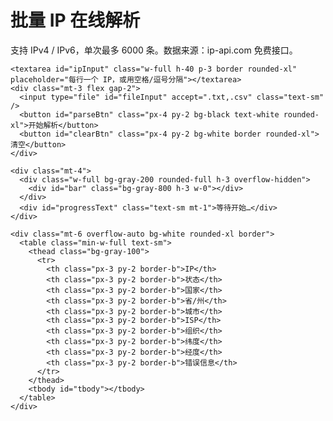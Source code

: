 <!DOCTYPE html>
<html lang="zh-CN">
<head>
  <meta charset="utf-8" />
  <title>批量 IP 在线解析（本地版）</title>
  <meta name="viewport" content="width=device-width, initial-scale=1" />
  <script src="https://cdn.tailwindcss.com"></script>
</head>
<body class="bg-gray-50 text-gray-800">
  <div class="max-w-6xl mx-auto p-6">
    <h1 class="text-2xl font-bold mb-4">批量 IP 在线解析</h1>
    <p class="text-sm text-gray-600 mb-4">支持 IPv4 / IPv6，单次最多 6000 条。数据来源：ip-api.com 免费接口。</p>

    <textarea id="ipInput" class="w-full h-40 p-3 border rounded-xl" placeholder="每行一个 IP，或用空格/逗号分隔"></textarea>
    <div class="mt-3 flex gap-2">
      <input type="file" id="fileInput" accept=".txt,.csv" class="text-sm" />
      <button id="parseBtn" class="px-4 py-2 bg-black text-white rounded-xl">开始解析</button>
      <button id="clearBtn" class="px-4 py-2 bg-white border rounded-xl">清空</button>
    </div>

    <div class="mt-4">
      <div class="w-full bg-gray-200 rounded-full h-3 overflow-hidden">
        <div id="bar" class="bg-gray-800 h-3 w-0"></div>
      </div>
      <div id="progressText" class="text-sm mt-1">等待开始…</div>
    </div>

    <div class="mt-6 overflow-auto bg-white rounded-xl border">
      <table class="min-w-full text-sm">
        <thead class="bg-gray-100">
          <tr>
            <th class="px-3 py-2 border-b">IP</th>
            <th class="px-3 py-2 border-b">状态</th>
            <th class="px-3 py-2 border-b">国家</th>
            <th class="px-3 py-2 border-b">省/州</th>
            <th class="px-3 py-2 border-b">城市</th>
            <th class="px-3 py-2 border-b">ISP</th>
            <th class="px-3 py-2 border-b">组织</th>
            <th class="px-3 py-2 border-b">纬度</th>
            <th class="px-3 py-2 border-b">经度</th>
            <th class="px-3 py-2 border-b">错误信息</th>
          </tr>
        </thead>
        <tbody id="tbody"></tbody>
      </table>
    </div>
  </div>

<script>
const MAX_IPS = 6000;
const BATCH_SIZE = 100;
const IPAPI_URL = 'http://ip-api.com/batch?fields=status,message,query,country,regionName,city,isp,org,lat,lon';
const ta = document.getElementById('ipInput');
const fileInput = document.getElementById('fileInput');
const parseBtn = document.getElementById('parseBtn');
const clearBtn = document.getElementById('clearBtn');
const bar = document.getElementById('bar');
const progressText = document.getElementById('progressText');
const tbody = document.getElementById('tbody');

function setProgress(done, total) {
  const pct = total ? Math.round(done * 100 / total) : 0;
  bar.style.width = pct + '%';
  progressText.textContent = total ? `已完成 ${done}/${total}（${pct}%）` : '等待开始…';
}

function isLikelyIP(s) {
  const t = s.trim().replace(/^\[/, '').replace(/\]$/, '');
  const isIPv4 = /^(?:\d{1,3}\.){3}\d{1,3}$/.test(t);
  const isIPv6 = /:/.test(t) && /^[0-9a-fA-F:]+$/.test(t);
  return isIPv4 || isIPv6;
}

function normalizeIPs(input) {
  const list = input.split(/\r?\n|,|\s+/).map(s => s.trim()).filter(Boolean);
  const uniq = Array.from(new Set(list.filter(isLikelyIP)));
  return uniq;
}

async function queryBatch(ips) {
  const resp = await fetch(IPAPI_URL, {
    method: 'POST',
    headers: { 'Content-Type': 'application/json' },
    body: JSON.stringify(ips)
  });
  return await resp.json();
}

async function lookupIPs(ips) {
  const results = [];
  for (let i = 0; i < ips.length; i += BATCH_SIZE) {
    const batch = ips.slice(i, i + BATCH_SIZE);
    try {
      const res = await queryBatch(batch);
      results.push(...res);
    } catch (e) {
      results.push(...batch.map(ip => ({ query: ip, status: 'fail', message: e.message })));
    }
    setProgress(Math.min(ips.length, i + batch.length), ips.length);
    await new Promise(r => setTimeout(r, 750));
  }
  return results;
}

function renderTable(rows) {
  tbody.innerHTML = '';
  rows.forEach(r => {
    const tr = document.createElement('tr');
    tr.innerHTML = `
      <td class="px-3 py-2 border-b">${r.query || ''}</td>
      <td class="px-3 py-2 border-b">${r.status || ''}</td>
      <td class="px-3 py-2 border-b">${r.country || ''}</td>
      <td class="px-3 py-2 border-b">${r.regionName || ''}</td>
      <td class="px-3 py-2 border-b">${r.city || ''}</td>
      <td class="px-3 py-2 border-b">${r.isp || ''}</td>
      <td class="px-3 py-2 border-b">${r.org || ''}</td>
      <td class="px-3 py-2 border-b">${r.lat ?? ''}</td>
      <td class="px-3 py-2 border-b">${r.lon ?? ''}</td>
      <td class="px-3 py-2 border-b text-red-600">${r.message || ''}</td>
    `;
    tbody.appendChild(tr);
  });
}

parseBtn.addEventListener('click', async () => {
  const ips = normalizeIPs(ta.value);
  if (!ips.length) return alert('请输入有效 IP');
  if (ips.length > MAX_IPS) return alert(`单次最多 ${MAX_IPS} 个 IP`);

  setProgress(0, 0);
  tbody.innerHTML = '';
  const results = await lookupIPs(ips);
  renderTable(results);
  progressText.textContent = `完成：共 ${ips.length} 条`;
});

clearBtn.addEventListener('click', () => {
  ta.value = '';
  tbody.innerHTML = '';
  setProgress(0, 0);
});

fileInput.addEventListener('change', async (e) => {
  const file = e.target.files[0];
  if (!file) return;
  const text = await file.text();
  ta.value += (ta.value ? '\n' : '') + text;
});
</script>
</body>
</html>
